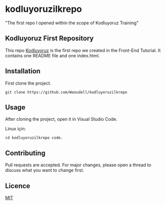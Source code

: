 # kodluyoruzilkrepo

"The first repo I opened within the scope of Kodluyoruz Training"

## Kodluyoruz First Repository

This repo [Kodluyoruz]([https://www.kodluzun.org/](https://www.kodluyoruz.org/)) is the first repo we created in the Front-End Tutorial. It contains one README file and one index.html.

## Installation

First clone the project.

`git clone https://github.com/Wanudell/kodluyoruzilkrepo`

## Usage

After cloning the project, open it in Visual Studio Code.

Linux için:

`cd kodluyoruzilkrepo
code.`

## Contributing

Pull requests are accepted. For major changes, please open a thread to discuss what you want to change first.

## Licence

[MIT](https://choosealicense.com/)
